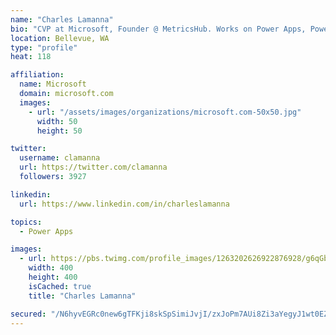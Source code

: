 ```yaml
---
name: "Charles Lamanna"
bio: "CVP at Microsoft, Founder @ MetricsHub. Works on Power Apps, Power Automate, Power Virtual Agent, Common Data Service and Dynamics 365."
location: Bellevue, WA
type: "profile"
heat: 118

affiliation:
  name: Microsoft
  domain: microsoft.com
  images:
    - url: "/assets/images/organizations/microsoft.com-50x50.jpg"
      width: 50
      height: 50

twitter:
  username: clamanna
  url: https://twitter.com/clamanna
  followers: 3927

linkedin:
  url: https://www.linkedin.com/in/charleslamanna

topics:
  - Power Apps

images:
  - url: https://pbs.twimg.com/profile_images/1263202626922876928/g6qGbHZ-_400x400.jpg
    width: 400
    height: 400
    isCached: true
    title: "Charles Lamanna"

secured: "/N6hyvEGRc0new6gTFKji8skSpSimiJvjI/zxJoPm7AUi8Zi3aYegyJ1wt0EZmoRNxaE/6aSeWXxRNx7nkSXQjFVkE0h8DCAnXRf1X6I6hjZS3je6/QgcXJAnbavr+fx5xtah/MxcyrJwqY5k/fuF7D0bu0TyTXJsbfnhrmx0e3lXpbdpvWZHivNXL1lMQxvQkDkW5kOu9+wo4WedzTwPoDMEUCZeUPFVXXl3lTm2nARgWUYHVISbrpOtts9aOCc7VDK1Xqm3YOq4457H798fWONXf8aRPK7zA2iMCzV5uyJOAYsT1/nwnZylQbjztK29v+/q1P/avZrHUuF6psAe26dDrt8VFNY2rQnnY1BivbeM4x+gMZpT37x/LhmVO1cxajiXdTzfQkGN022eiV4rN4tKTFsNkGwCLjEF1bCruU=;yUH5onSrE5nCwL23JVYosQ=="
---
```


